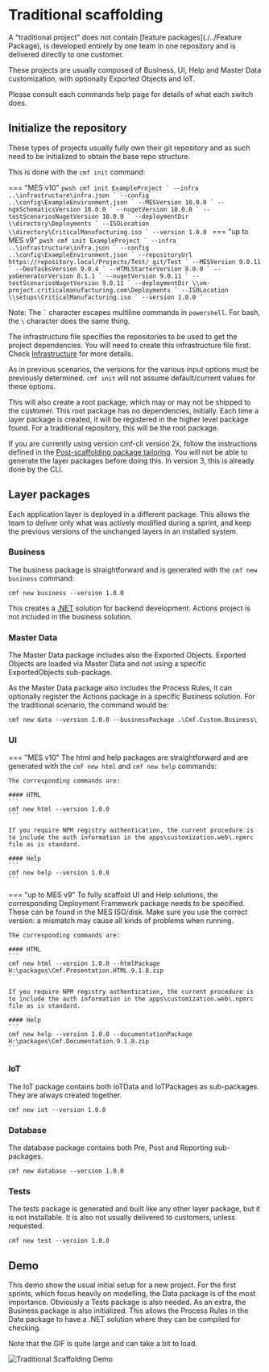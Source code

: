 # Traditional scaffolding

A "traditional project" does not contain [feature packages](./../Feature Package), is developed entirely by one team in one repository and is delivered directly to one customer.

These projects are usually composed of Business, UI, Help and Master Data customization, with optionally Exported Objects and IoT.


Please consult each commands help page for details of what each switch does.

## Initialize the repository

These types of projects usually fully own their git repository and as such need to be initialized to obtain the base repo structure.

This is done with the `cmf init` command:

=== "MES v10"
    ```pwsh
    cmf init ExampleProject `
        --infra ..\infrastructure\infra.json `
        --config ..\config\ExampleEnvironment.json `
        --MESVersion 10.0.0 `
        --ngxSchematicsVersion 10.0.0 `
        --nugetVersion 10.0.0 `
        --testScenariosNugetVersion 10.0.0 `
        --deploymentDir \\directory\Deployments `
        --ISOLocation \\directory\CriticalManufacturing.iso `
        --version 1.0.0
    ```
=== "up to MES v9"
    ```pwsh
    cmf init ExampleProject `
        --infra ..\infrastructure\infra.json `
        --config ..\config\ExampleEnvironment.json `
        --repositoryUrl https://repository.local/Projects/Test/_git/Test `
        --MESVersion 9.0.11 `
        --DevTasksVersion 9.0.4 `
        --HTMLStarterVersion 8.0.0 `
        --yoGeneratorVersion 8.1.1 `
        --nugetVersion 9.0.11 `
        --testScenariosNugetVersion 9.0.11 `
        --deploymentDir \\vm-project.criticalmanufacturing.com\Deployments `
        --ISOLocation \\setups\CriticalManufacturing.iso `
        --version 1.0.0 `
    ```

Note: The `` ` `` character escapes multiline commands in `powershell`. For bash, the `\` character does the same thing.

The infrastructure file specifies the repositories to be used to get the project dependencies.
You will need to create this infrastructure file first. Check [Infrastructure](./../infrastructure.md) for more details.

As in previous scenarios, the versions for the various input options must be previously determined. `cmf init` will not assume default/current values for these options.

This will also create a root package, which may or may not be shipped to the customer. This root package has no dependencies, initially. Each time a layer package is created, it will be registered in the higher level package found. For a traditional repository, this will be the root package.

If you are currently using version cmf-cli version 2x, follow the instructions defined in the [Post-scaffolding package tailoring](./../Post-Scaffolding%20Tailoring). You will not be able to generate the layer packages before doing this. In version 3, this is already done by the CLI.

## Layer packages

Each application layer is deployed in a different package. This allows the team to deliver only what was actively modified during a sprint, and keep the previous versions of the unchanged layers in an installed system.


### Business
The business package is straightforward and is generated with the `cmf new business` command:

```
cmf new business --version 1.0.0
```

This creates a [.NET](https://en.wikipedia.org/wiki/.NET) solution for backend development. Actions project is not included in the business solution.

### Master Data
The Master Data package includes also the Exported Objects. Exported Objects are loaded via Master Data and not using a specific ExportedObjects sub-package.

As the Master Data package also includes the Process Rules, it can optionally register the Actions package in a specific Business solution. For the traditional scenario, the command would be:

```
cmf new data --version 1.0.0 --businessPackage .\Cmf.Custom.Business\
```

### UI
=== "MES v10"
    The html and help packages are straightforward and are generated with the `cmf new html` and `cmf new help` commands:

    The corresponding commands are:

    #### HTML
    ```
    cmf new html --version 1.0.0
    ```

    If you require NPM registry authentication, the current procedure is to include the auth information in the apps\customization.web\.npmrc file as is standard.

    #### Help
    ```
    cmf new help --version 1.0.0
    ```
=== "up to MES v9"
    To fully scaffold UI and Help solutions, the corresponding Deployment Framework package needs to be specified. These can be found in the MES ISO/disk. Make sure you use the correct version: a mismatch may cause all kinds of problems when running.

    The corresponding commands are:

    #### HTML
    ```
    cmf new html --version 1.0.0 --htmlPackage H:\packages\Cmf.Presentation.HTML.9.1.8.zip
    ```

    If you require NPM registry authentication, the current procedure is to include the auth information in the apps\customization.web\.npmrc file as is standard.

    #### Help
    ```
    cmf new help --version 1.0.0 --documentationPackage H:\packages\Cmf.Documentation.9.1.8.zip
    ```

### IoT
The IoT package contains both IoTData and IoTPackages as sub-packages. They are always created together.
```
cmf new iot --version 1.0.0
```

### Database
The database package contains both Pre, Post and Reporting sub-packages.
```
cmf new database --version 1.0.0
```

### Tests
The tests package is generated and built like any other layer package, but it is not installable. It is also not usually delivered to customers, unless requested.
```
cmf new test --version 1.0.0
```

## Demo

This demo show the usual initial setup for a new project. For the first sprints, which focus heavily on modelling, the Data package is of the most importance. Obviously a Tests package is also needed. As an extra, the Business package is also initialized. This allows the Process Rules in the Data package to have a .NET solution where they can be compiled for checking.

Note that the GIF is quite large and can take a bit to load.

![Traditional Scaffolding Demo](./traditional.gif "Traditional Scaffolding")

